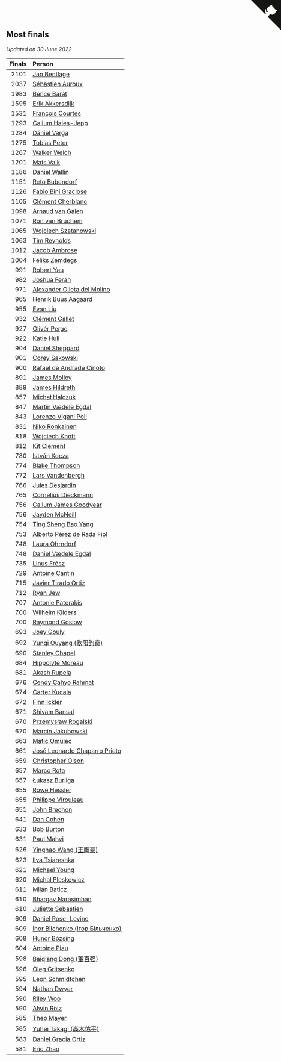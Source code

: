 ## Most finals

*Updated on 30 June 2022*

| Finals | Person |
| ---: | :--- |
| 2101 | [Jan Bentlage](https://www.worldcubeassociation.org/persons/2010BENT01) |
| 2037 | [Sébastien Auroux](https://www.worldcubeassociation.org/persons/2008AURO01) |
| 1983 | [Bence Barát](https://www.worldcubeassociation.org/persons/2008BARA01) |
| 1595 | [Erik Akkersdijk](https://www.worldcubeassociation.org/persons/2005AKKE01) |
| 1531 | [François Courtès](https://www.worldcubeassociation.org/persons/2008COUR01) |
| 1293 | [Callum Hales-Jepp](https://www.worldcubeassociation.org/persons/2012HALE01) |
| 1284 | [Dániel Varga](https://www.worldcubeassociation.org/persons/2008VARG01) |
| 1275 | [Tobias Peter](https://www.worldcubeassociation.org/persons/2014PETE03) |
| 1267 | [Walker Welch](https://www.worldcubeassociation.org/persons/2011WELC01) |
| 1201 | [Mats Valk](https://www.worldcubeassociation.org/persons/2007VALK01) |
| 1186 | [Daniel Wallin](https://www.worldcubeassociation.org/persons/2013WALL03) |
| 1151 | [Reto Bubendorf](https://www.worldcubeassociation.org/persons/2012BUBE01) |
| 1126 | [Fabio Bini Graciose](https://www.worldcubeassociation.org/persons/2010GRAC02) |
| 1105 | [Clément Cherblanc](https://www.worldcubeassociation.org/persons/2014CHER05) |
| 1098 | [Arnaud van Galen](https://www.worldcubeassociation.org/persons/2006GALE01) |
| 1071 | [Ron van Bruchem](https://www.worldcubeassociation.org/persons/2003BRUC01) |
| 1065 | [Wojciech Szatanowski](https://www.worldcubeassociation.org/persons/2011SZAT01) |
| 1063 | [Tim Reynolds](https://www.worldcubeassociation.org/persons/2005REYN01) |
| 1012 | [Jacob Ambrose](https://www.worldcubeassociation.org/persons/2010AMBR01) |
| 1004 | [Feliks Zemdegs](https://www.worldcubeassociation.org/persons/2009ZEMD01) |
| 991 | [Robert Yau](https://www.worldcubeassociation.org/persons/2009YAUR01) |
| 982 | [Joshua Feran](https://www.worldcubeassociation.org/persons/2011FERA01) |
| 971 | [Alexander Olleta del Molino](https://www.worldcubeassociation.org/persons/2008OLLE01) |
| 965 | [Henrik Buus Aagaard](https://www.worldcubeassociation.org/persons/2006BUUS01) |
| 955 | [Evan Liu](https://www.worldcubeassociation.org/persons/2009LIUE01) |
| 932 | [Clément Gallet](https://www.worldcubeassociation.org/persons/2004GALL02) |
| 927 | [Olivér Perge](https://www.worldcubeassociation.org/persons/2007PERG01) |
| 922 | [Katie Hull](https://www.worldcubeassociation.org/persons/2010HULL01) |
| 904 | [Daniel Sheppard](https://www.worldcubeassociation.org/persons/2009SHEP01) |
| 901 | [Corey Sakowski](https://www.worldcubeassociation.org/persons/2011SAKO01) |
| 900 | [Rafael de Andrade Cinoto](https://www.worldcubeassociation.org/persons/2007CINO01) |
| 891 | [James Molloy](https://www.worldcubeassociation.org/persons/2011MOLL01) |
| 889 | [James Hildreth](https://www.worldcubeassociation.org/persons/2009HILD01) |
| 857 | [Michał Halczuk](https://www.worldcubeassociation.org/persons/2006HALC01) |
| 847 | [Martin Vædele Egdal](https://www.worldcubeassociation.org/persons/2013EGDA02) |
| 843 | [Lorenzo Vigani Poli](https://www.worldcubeassociation.org/persons/2007POLI01) |
| 831 | [Niko Ronkainen](https://www.worldcubeassociation.org/persons/2010RONK01) |
| 818 | [Wojciech Knott](https://www.worldcubeassociation.org/persons/2011KNOT01) |
| 812 | [Kit Clement](https://www.worldcubeassociation.org/persons/2008CLEM01) |
| 780 | [István Kocza](https://www.worldcubeassociation.org/persons/2005KOCZ01) |
| 774 | [Blake Thompson](https://www.worldcubeassociation.org/persons/2010THOM03) |
| 772 | [Lars Vandenbergh](https://www.worldcubeassociation.org/persons/2003VAND01) |
| 766 | [Jules Desjardin](https://www.worldcubeassociation.org/persons/2010DESJ01) |
| 765 | [Cornelius Dieckmann](https://www.worldcubeassociation.org/persons/2009DIEC01) |
| 756 | [Callum James Goodyear](https://www.worldcubeassociation.org/persons/2012GOOD02) |
| 756 | [Jayden McNeill](https://www.worldcubeassociation.org/persons/2012MCNE01) |
| 754 | [Ting Sheng Bao Yang](https://www.worldcubeassociation.org/persons/2008BAOY01) |
| 753 | [Alberto Pérez de Rada Fiol](https://www.worldcubeassociation.org/persons/2011FIOL01) |
| 748 | [Laura Ohrndorf](https://www.worldcubeassociation.org/persons/2009OHRN01) |
| 748 | [Daniel Vædele Egdal](https://www.worldcubeassociation.org/persons/2013EGDA01) |
| 735 | [Linus Frész](https://www.worldcubeassociation.org/persons/2011FRES01) |
| 729 | [Antoine Cantin](https://www.worldcubeassociation.org/persons/2010CANT02) |
| 715 | [Javier Tirado Ortiz](https://www.worldcubeassociation.org/persons/2009TIRA01) |
| 712 | [Ryan Jew](https://www.worldcubeassociation.org/persons/2008JEWR01) |
| 707 | [Antonie Paterakis](https://www.worldcubeassociation.org/persons/2012PATE01) |
| 700 | [Wilhelm Kilders](https://www.worldcubeassociation.org/persons/2010KILD02) |
| 700 | [Raymond Goslow](https://www.worldcubeassociation.org/persons/2014GOSL01) |
| 693 | [Joey Gouly](https://www.worldcubeassociation.org/persons/2007GOUL01) |
| 692 | [Yunqi Ouyang (欧阳韵奇)](https://www.worldcubeassociation.org/persons/2007YUNQ01) |
| 690 | [Stanley Chapel](https://www.worldcubeassociation.org/persons/2016CHAP04) |
| 684 | [Hippolyte Moreau](https://www.worldcubeassociation.org/persons/2008MORE02) |
| 681 | [Akash Rupela](https://www.worldcubeassociation.org/persons/2012RUPE01) |
| 676 | [Cendy Cahyo Rahmat](https://www.worldcubeassociation.org/persons/2010RAHM02) |
| 674 | [Carter Kucala](https://www.worldcubeassociation.org/persons/2015KUCA01) |
| 672 | [Finn Ickler](https://www.worldcubeassociation.org/persons/2012ICKL01) |
| 671 | [Shivam Bansal](https://www.worldcubeassociation.org/persons/2011BANS02) |
| 670 | [Przemysław Rogalski](https://www.worldcubeassociation.org/persons/2013ROGA02) |
| 670 | [Marcin Jakubowski](https://www.worldcubeassociation.org/persons/2007JAKU01) |
| 663 | [Matic Omulec](https://www.worldcubeassociation.org/persons/2010OMUL02) |
| 661 | [José Leonardo Chaparro Prieto](https://www.worldcubeassociation.org/persons/2011CHAP01) |
| 659 | [Christopher Olson](https://www.worldcubeassociation.org/persons/2009OLSO01) |
| 657 | [Marco Rota](https://www.worldcubeassociation.org/persons/2009ROTA01) |
| 657 | [Łukasz Burliga](https://www.worldcubeassociation.org/persons/2013BURL01) |
| 655 | [Rowe Hessler](https://www.worldcubeassociation.org/persons/2007HESS01) |
| 655 | [Philippe Virouleau](https://www.worldcubeassociation.org/persons/2008VIRO01) |
| 651 | [John Brechon](https://www.worldcubeassociation.org/persons/2010BREC01) |
| 641 | [Dan Cohen](https://www.worldcubeassociation.org/persons/2007COHE01) |
| 633 | [Bob Burton](https://www.worldcubeassociation.org/persons/2003BURT01) |
| 631 | [Paul Mahvi](https://www.worldcubeassociation.org/persons/2012MAHV01) |
| 626 | [Yinghao Wang (王鹰豪)](https://www.worldcubeassociation.org/persons/2010WANG07) |
| 623 | [Ilya Tsiareshka](https://www.worldcubeassociation.org/persons/2012TERE01) |
| 621 | [Michael Young](https://www.worldcubeassociation.org/persons/2008YOUN02) |
| 620 | [Michał Pleskowicz](https://www.worldcubeassociation.org/persons/2009PLES01) |
| 611 | [Milán Baticz](https://www.worldcubeassociation.org/persons/2005BATI01) |
| 610 | [Bhargav Narasimhan](https://www.worldcubeassociation.org/persons/2011NARA02) |
| 610 | [Juliette Sébastien](https://www.worldcubeassociation.org/persons/2014SEBA01) |
| 609 | [Daniel Rose-Levine](https://www.worldcubeassociation.org/persons/2015ROSE01) |
| 609 | [Ihor Bilchenko (Ігор Більченко)](https://www.worldcubeassociation.org/persons/2011BILC01) |
| 608 | [Hunor Bózsing](https://www.worldcubeassociation.org/persons/2009BOZS01) |
| 604 | [Antoine Piau](https://www.worldcubeassociation.org/persons/2008PIAU01) |
| 598 | [Baiqiang Dong (董百强)](https://www.worldcubeassociation.org/persons/2008DONG06) |
| 596 | [Oleg Gritsenko](https://www.worldcubeassociation.org/persons/2011GRIT01) |
| 595 | [Leon Schmidtchen](https://www.worldcubeassociation.org/persons/2010SCHM01) |
| 594 | [Nathan Dwyer](https://www.worldcubeassociation.org/persons/2011DWYE02) |
| 590 | [Riley Woo](https://www.worldcubeassociation.org/persons/2007WOOR01) |
| 590 | [Alwin Rölz](https://www.worldcubeassociation.org/persons/2016ROLZ01) |
| 585 | [Theo Mayer](https://www.worldcubeassociation.org/persons/2012MAYE01) |
| 585 | [Yuhei Takagi (高木佑平)](https://www.worldcubeassociation.org/persons/2008TAKA01) |
| 583 | [Daniel Gracia Ortiz](https://www.worldcubeassociation.org/persons/2009ORTI01) |
| 581 | [Eric Zhao](https://www.worldcubeassociation.org/persons/2010ZHAO19) |


<a href="https://github.com/jonatanklosko/wca_statistics" class="github-corner" aria-label="View source on Github"><svg width="80" height="80" viewBox="0 0 250 250" style="fill:#151513; color:#fff; position: absolute; top: 0; border: 0; right: 0;" aria-hidden="true"><path d="M0,0 L115,115 L130,115 L142,142 L250,250 L250,0 Z"></path><path d="M128.3,109.0 C113.8,99.7 119.0,89.6 119.0,89.6 C122.0,82.7 120.5,78.6 120.5,78.6 C119.2,72.0 123.4,76.3 123.4,76.3 C127.3,80.9 125.5,87.3 125.5,87.3 C122.9,97.6 130.6,101.9 134.4,103.2" fill="currentColor" style="transform-origin: 130px 106px;" class="octo-arm"></path><path d="M115.0,115.0 C114.9,115.1 118.7,116.5 119.8,115.4 L133.7,101.6 C136.9,99.2 139.9,98.4 142.2,98.6 C133.8,88.0 127.5,74.4 143.8,58.0 C148.5,53.4 154.0,51.2 159.7,51.0 C160.3,49.4 163.2,43.6 171.4,40.1 C171.4,40.1 176.1,42.5 178.8,56.2 C183.1,58.6 187.2,61.8 190.9,65.4 C194.5,69.0 197.7,73.2 200.1,77.6 C213.8,80.2 216.3,84.9 216.3,84.9 C212.7,93.1 206.9,96.0 205.4,96.6 C205.1,102.4 203.0,107.8 198.3,112.5 C181.9,128.9 168.3,122.5 157.7,114.1 C157.9,116.9 156.7,120.9 152.7,124.9 L141.0,136.5 C139.8,137.7 141.6,141.9 141.8,141.8 Z" fill="currentColor" class="octo-body"></path></svg></a><style>.github-corner:hover .octo-arm{animation:octocat-wave 560ms ease-in-out}@keyframes octocat-wave{0%,100%{transform:rotate(0)}20%,60%{transform:rotate(-25deg)}40%,80%{transform:rotate(10deg)}}@media (max-width:500px){.github-corner:hover .octo-arm{animation:none}.github-corner .octo-arm{animation:octocat-wave 560ms ease-in-out}}</style>
